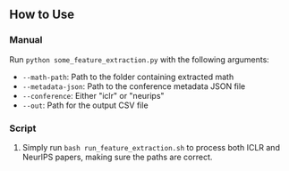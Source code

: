 ## How to Use
### Manual
Run `python some_feature_extraction.py` with the following arguments:
   - `--math-path`: Path to the folder containing extracted math
   - `--metadata-json`: Path to the conference metadata JSON file
   - `--conference`: Either "iclr" or "neurips"
   - `--out`: Path for the output CSV file

### Script
1. Simply run `bash run_feature_extraction.sh` to process both ICLR and NeurIPS papers, making sure the paths are correct.